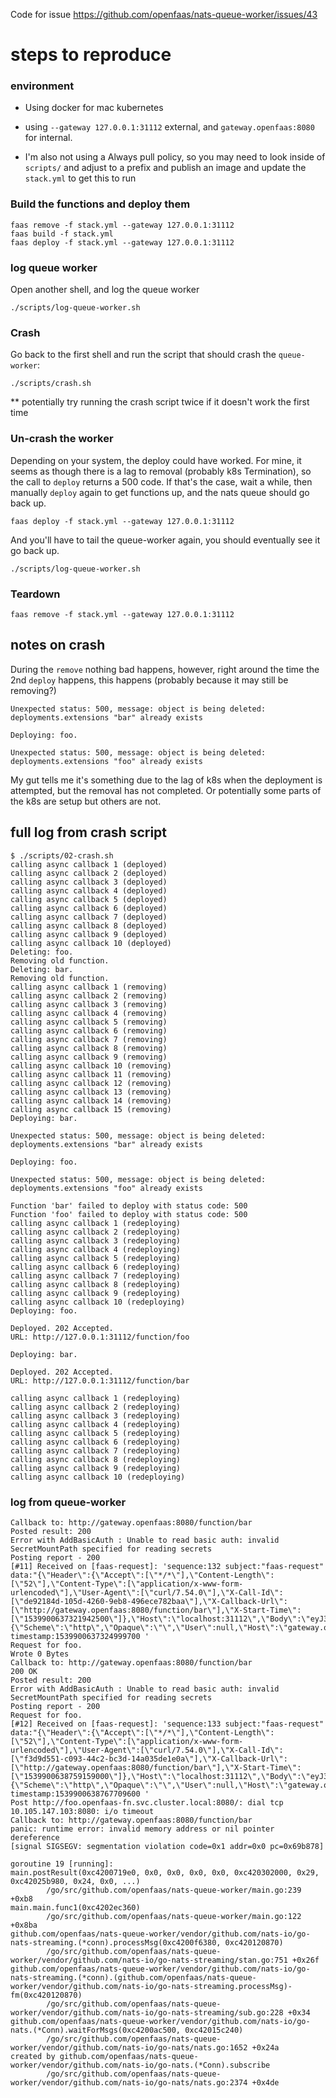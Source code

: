 Code for issue https://github.com/openfaas/nats-queue-worker/issues/43

# steps to reproduce

### environment 

* Using docker for mac kubernetes

* using `--gateway 127.0.0.1:31112` external, and `gateway.openfaas:8080` for internal. 

* I'm also not using a Always pull policy, so you may need to look inside of `scripts/` and adjust to a prefix and publish an image and update the `stack.yml` to get this to run

### Build the functions and deploy them

```
faas remove -f stack.yml --gateway 127.0.0.1:31112
faas build -f stack.yml
faas deploy -f stack.yml --gateway 127.0.0.1:31112
```

### log queue worker

Open another shell, and log the queue worker

```
./scripts/log-queue-worker.sh
```

### Crash

Go back to the first shell and run the script that should crash the `queue-worker`:

```
./scripts/crash.sh
```

** potentially try running the crash script twice if it doesn't work the first time

### Un-crash the worker

Depending on your system, the deploy could have worked. For mine, it seems as though there is a lag to removal (probably k8s Termination), so the call to `deploy` returns a 500 code. If that's the case, wait a while, then manually `deploy` again to get functions up, and the nats queue should go back up.

```
faas deploy -f stack.yml --gateway 127.0.0.1:31112
```

And you'll have to tail the queue-worker again, you should eventually see it go back up.

```
./scripts/log-queue-worker.sh
```

### Teardown

```
faas remove -f stack.yml --gateway 127.0.0.1:31112
```

## notes on crash

During the `remove` nothing bad happens, however, right around the time the 2nd `deploy` happens, this happens (probably because it may still be removing?)

```
Unexpected status: 500, message: object is being deleted: deployments.extensions "bar" already exists

Deploying: foo.

Unexpected status: 500, message: object is being deleted: deployments.extensions "foo" already exists
```

My gut tells me it's something due to the lag of k8s when the deployment is attempted, but the removal has not completed. Or potentially some parts of the k8s are setup but others are not.

## full log from crash script

```
$ ./scripts/02-crash.sh
calling async callback 1 (deployed)
calling async callback 2 (deployed)
calling async callback 3 (deployed)
calling async callback 4 (deployed)
calling async callback 5 (deployed)
calling async callback 6 (deployed)
calling async callback 7 (deployed)
calling async callback 8 (deployed)
calling async callback 9 (deployed)
calling async callback 10 (deployed)
Deleting: foo.
Removing old function.
Deleting: bar.
Removing old function.
calling async callback 1 (removing)
calling async callback 2 (removing)
calling async callback 3 (removing)
calling async callback 4 (removing)
calling async callback 5 (removing)
calling async callback 6 (removing)
calling async callback 7 (removing)
calling async callback 8 (removing)
calling async callback 9 (removing)
calling async callback 10 (removing)
calling async callback 11 (removing)
calling async callback 12 (removing)
calling async callback 13 (removing)
calling async callback 14 (removing)
calling async callback 15 (removing)
Deploying: bar.

Unexpected status: 500, message: object is being deleted: deployments.extensions "bar" already exists

Deploying: foo.

Unexpected status: 500, message: object is being deleted: deployments.extensions "foo" already exists

Function 'bar' failed to deploy with status code: 500
Function 'foo' failed to deploy with status code: 500
calling async callback 1 (redeploying)
calling async callback 2 (redeploying)
calling async callback 3 (redeploying)
calling async callback 4 (redeploying)
calling async callback 5 (redeploying)
calling async callback 6 (redeploying)
calling async callback 7 (redeploying)
calling async callback 8 (redeploying)
calling async callback 9 (redeploying)
calling async callback 10 (redeploying)
Deploying: foo.

Deployed. 202 Accepted.
URL: http://127.0.0.1:31112/function/foo

Deploying: bar.

Deployed. 202 Accepted.
URL: http://127.0.0.1:31112/function/bar

calling async callback 1 (redeploying)
calling async callback 2 (redeploying)
calling async callback 3 (redeploying)
calling async callback 4 (redeploying)
calling async callback 5 (redeploying)
calling async callback 6 (redeploying)
calling async callback 7 (redeploying)
calling async callback 8 (redeploying)
calling async callback 9 (redeploying)
calling async callback 10 (redeploying)
```

### log from queue-worker

```
Callback to: http://gateway.openfaas:8080/function/bar
Posted result: 200
Error with AddBasicAuth : Unable to read basic auth: invalid SecretMountPath specified for reading secrets
Posting report - 200
[#11] Received on [faas-request]: 'sequence:132 subject:"faas-request" data:"{\"Header\":{\"Accept\":[\"*/*\"],\"Content-Length\":[\"52\"],\"Content-Type\":[\"application/x-www-form-urlencoded\"],\"User-Agent\":[\"curl/7.54.0\"],\"X-Call-Id\":[\"de92184d-105d-4260-9eb8-496ece782baa\"],\"X-Callback-Url\":[\"http://gateway.openfaas:8080/function/bar\"],\"X-Start-Time\":[\"1539900637321942500\"]},\"Host\":\"localhost:31112\",\"Body\":\"eyJ3b3JrZXJJZCI6Indvcmtlci0wLjkxNzY3OTgwODM4Njk2MTciLCAiam9iSWQiOjEyfQ==\",\"Method\":\"POST\",\"Path\":\"\",\"QueryString\":\"\",\"Function\":\"foo\",\"CallbackUrl\":{\"Scheme\":\"http\",\"Opaque\":\"\",\"User\":null,\"Host\":\"gateway.openfaas:8080\",\"Path\":\"/function/bar\",\"RawPath\":\"\",\"ForceQuery\":false,\"RawQuery\":\"\",\"Fragment\":\"\"}}" timestamp:1539900637324999700 '
Request for foo.
Wrote 0 Bytes
Callback to: http://gateway.openfaas:8080/function/bar
200 OK
Posted result: 200
Error with AddBasicAuth : Unable to read basic auth: invalid SecretMountPath specified for reading secrets
Posting report - 200
Request for foo.
[#12] Received on [faas-request]: 'sequence:133 subject:"faas-request" data:"{\"Header\":{\"Accept\":[\"*/*\"],\"Content-Length\":[\"52\"],\"Content-Type\":[\"application/x-www-form-urlencoded\"],\"User-Agent\":[\"curl/7.54.0\"],\"X-Call-Id\":[\"f3d9d551-c093-44c2-bc3d-14a035de1e0a\"],\"X-Callback-Url\":[\"http://gateway.openfaas:8080/function/bar\"],\"X-Start-Time\":[\"1539900638759159000\"]},\"Host\":\"localhost:31112\",\"Body\":\"eyJ3b3JrZXJJZCI6Indvcmtlci0wLjkxNzY3OTgwODM4Njk2MTciLCAiam9iSWQiOjEyfQ==\",\"Method\":\"POST\",\"Path\":\"\",\"QueryString\":\"\",\"Function\":\"foo\",\"CallbackUrl\":{\"Scheme\":\"http\",\"Opaque\":\"\",\"User\":null,\"Host\":\"gateway.openfaas:8080\",\"Path\":\"/function/bar\",\"RawPath\":\"\",\"ForceQuery\":false,\"RawQuery\":\"\",\"Fragment\":\"\"}}" timestamp:1539900638767709600 '
Post http://foo.openfaas-fn.svc.cluster.local:8080/: dial tcp 10.105.147.103:8080: i/o timeout
Callback to: http://gateway.openfaas:8080/function/bar
panic: runtime error: invalid memory address or nil pointer dereference
[signal SIGSEGV: segmentation violation code=0x1 addr=0x0 pc=0x69b878]

goroutine 19 [running]:
main.postResult(0xc4200719e0, 0x0, 0x0, 0x0, 0x0, 0xc420302000, 0x29, 0xc42025b980, 0x24, 0x0, ...)
        /go/src/github.com/openfaas/nats-queue-worker/main.go:239 +0xb8
main.main.func1(0xc4202ec360)
        /go/src/github.com/openfaas/nats-queue-worker/main.go:122 +0x8ba
github.com/openfaas/nats-queue-worker/vendor/github.com/nats-io/go-nats-streaming.(*conn).processMsg(0xc4200f6380, 0xc420120870)
        /go/src/github.com/openfaas/nats-queue-worker/vendor/github.com/nats-io/go-nats-streaming/stan.go:751 +0x26f
github.com/openfaas/nats-queue-worker/vendor/github.com/nats-io/go-nats-streaming.(*conn).(github.com/openfaas/nats-queue-worker/vendor/github.com/nats-io/go-nats-streaming.processMsg)-fm(0xc420120870)
        /go/src/github.com/openfaas/nats-queue-worker/vendor/github.com/nats-io/go-nats-streaming/sub.go:228 +0x34
github.com/openfaas/nats-queue-worker/vendor/github.com/nats-io/go-nats.(*Conn).waitForMsgs(0xc4200ac500, 0xc42015c240)
        /go/src/github.com/openfaas/nats-queue-worker/vendor/github.com/nats-io/go-nats/nats.go:1652 +0x24a
created by github.com/openfaas/nats-queue-worker/vendor/github.com/nats-io/go-nats.(*Conn).subscribe
        /go/src/github.com/openfaas/nats-queue-worker/vendor/github.com/nats-io/go-nats/nats.go:2374 +0x4de
```